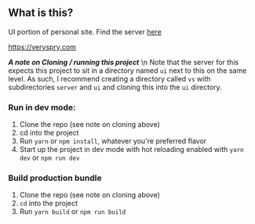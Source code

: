 ## What is this?

UI portion of personal site.
Find the server [here](https://github.com/veryspry/vs_server)

https://veryspry.com

***A note on Cloning / running this project*** \n
Note that the server for this expects this project to sit in a directory named `ui` next to this on the same level. As such, I recommend creating a directory called `vs` with subdirectories `server` and `ui` and cloning this into the `ui` directory.

### Run in dev mode:

1. Clone the repo (see note on cloning above)
2. cd into the project
3. Run `yarn` or `npm install`, whatever you're preferred flavor
4. Start up the project in dev mode with hot reloading enabled with `yarn dev` or `npm run dev`

### Build production bundle

1. Clone the repo (see note on cloning above)
2. `cd` into the project
3. Run `yarn build` or `npm run build`
